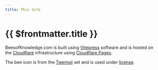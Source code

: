 ```yaml
---
title: This Site
---
```

# {{ $frontmatter.title }}

BeesofKnowledge.com is built using [Vitepress](https://vitepress.vuejs.org/) software and is hosted on the [Cloudflare](https://www.cloudflare.com/) infrastructure using [Cloudflare Pages](https://pages.cloudflare.com/).

The bee icon is from the [Twemoji](https://github.com/twitter/twemoji) set and is used under [license](https://creativecommons.org/licenses/by/4.0).


